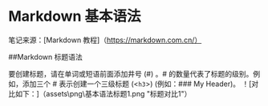 # Markdown 基本语法


笔记来源：[Markdown 教程]（https://markdown.com.cn/）

##Markdown 标题语法

要创建标题，请在单词或短语前面添加井号 (#) 。# 的数量代表了标题的级别。例如，添加三个 # 表示创建一个三级标题 (<`h3`>) (例如：### My Header)。
！[对比如下：]（assets\png\基本语法标题1.png "标题对比1"）